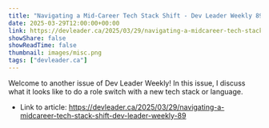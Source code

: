 ```yaml
---
title: "Navigating a Mid-Career Tech Stack Shift - Dev Leader Weekly 89"
date: 2025-03-29T12:00:00+00:00
link: https://devleader.ca/2025/03/29/navigating-a-midcareer-tech-stack-shift-dev-leader-weekly-89
showShare: false
showReadTime: false
thumbnail: images/misc.png
tags: ["devleader.ca"]
---
```

Welcome to another issue of Dev Leader Weekly! In this issue, I discuss what it looks like to do a role switch with a new tech stack or language.

- Link to article: https://devleader.ca/2025/03/29/navigating-a-midcareer-tech-stack-shift-dev-leader-weekly-89